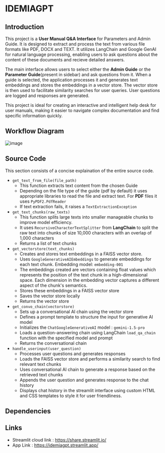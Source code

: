 #  IDEMIAGPT

## Introduction
This project is a **User Manual Q&A Interface** for Parameters and Admin Guide. It is designed to extract and process the text from various file formats like PDF, DOCX and TEXT. It utilizes LangChain and Google GenAI for natural language processing, enabling users to ask questions about the content of these documents and recieve detailed answers.

The main interface allows users to select either the **Admin Guide** or the **Parameter Guide**(present in sidebar) and ask questions from it. When a guide is selected, the application processes it and generates text embeddings and stores the embeddings in a vector store. The vector store is then used to facilitate similarity searches for user queries. User questions are logged and responses are generated.

This project is ideal for creating an interactive and intelligent help desk for user manuals, making it easier to navigate complex documentation and find specific information quickly.


## Workflow Diagram

![image](https://github.com/user-attachments/assets/d43a145c-24a2-47d9-b49b-d1ad7b0e0994)



## Source Code
This section consists of a concise explaination of the entire source code.

- `get_text_from_file(file_path)`
  - This function extracts text content from the chosen Guide
  - Depending on the file type of the guide (pdf by default) it uses appropriate libraries to read the file and extract text. For **PDF** files it uses `PyPDF2.PdfReader`
  - If text extraction fails, it raises a `TextExtractionException`
- `get_text_chunks(raw_texts)`
  - This function splits large texts into smaller manageable chunks to improve model efficiency.
  - It uses `RecursiveCharacterTextSplitter` from **LangChain** to split the raw text into chunks of size 10,000 characters with an overlap of 1,000 characters
  - Returns a list of text chunks
- `get_vectorstore(text_chunks)`
  - Creates and stores text embeddings in a FAISS vector store.
  - Uses `GoogleGenerativeAIEmbeddings` to generate embeddings for each text chunk. Embedding model: `embedding-001`
  - The embeddings created are vectors containing float values which represents the position of the text chunk in a high-dimensional space. Each dimension in the embedding vector captures a different aspect of the chunk's semantics.
  - Stores these embeddings in a FAISS vector store
  - Saves the vector store locally
  - Returns the vector store
- `get_convo_chain(vectorstore)`
  - Sets up a conversational AI chain using the vector store
  - Defines a prompt template to structure the input for generative AI model
  - Initializes the `ChatGoogleGenerativeAI` model : `gemini-1.5-pro`
  - Loads a question-answering chain using LangChain `load_qa_chain` function with the specified model and prompt
  - Returns the conversational chain
- `handle_userinput(user_question)`
  - Processes user questions and generates responses
  - Loads the FAISS vector store and performs a similarity search to find relevant text chunks
  - Uses conversational AI chain to generate a response based on the retrieved text chunks
  - Appends the user question and generates response to the chat history
  - Displays chat history in the streamlit interface using custom HTML and CSS templates to style it for user friendliness.


## Dependencies 


## Links
- Streamlit cloud link : https://share.streamlit.io/
- App Link : https://idemiagpt.streamlit.app/
